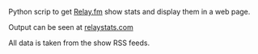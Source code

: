 Python scrip to get [Relay.fm](https://relay.fm) show stats and display them in a web page.

Output can be seen at [relaystats.com](https://relaystats.com)

All data is taken from the show RSS feeds.
